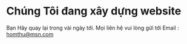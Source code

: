 # Chúng Tôi đang xây dựng website
Bạn Hãy quay lại trong vài ngày tới. Mọi liên hệ vui lòng gửi tới Email : homthu@msn.com

